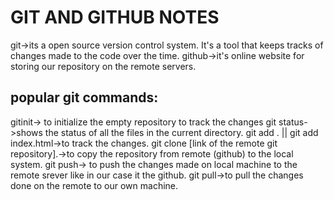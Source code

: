 # GIT AND GITHUB NOTES
git->its a open  source version control system.
It's a tool that keeps tracks of changes made to the code over the time.
github->it's online  website for storing our repository on the remote servers.
## popular git commands:
gitinit-> to initialize the empty repository to track the changes
git status->shows the status of all the files in the current directory.
git add . || git add index.html->to track the changes.
git clone [link of the remote git repository].->to copy the repository from remote (github) to the local system.
git push-> to push the changes made on local machine to the remote srever like in our case it the github.
git pull->to pull the changes done on the remote to our own machine.








